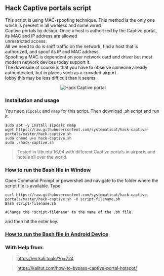 ## Hack Captive portals script

This script is using MAC-spoofing technique. This method is the only one which is present in all wireless and some wired  
Captive portals by design. Once a host is authorized by the Captive portal, its MAC and IP address are allowed  
unrestricted access.  
All we need to do is sniff traffic on the network, find a host that is authorized, and spoof its IP and MAC address.  
Spoofing a MAC is dependent on your network card and driver but most modern network devices today support it.  
The downside of course is that you have to observe someone already authenticated, but in places such as a crowded airport  
lobby this may be less difficult than it seems.  

<p align="center">
    <img src="./screenshot.png" alt="Hack Captive portal">
</p>

### Installation and usage
You need `sipcalc` and `nmap` for this script. Then download .sh script and run it. 
```
sudo apt -y install sipcalc nmap
wget https://raw.githubusercontent.com/systematicat/hack-captive-portals/master/hack-captive.sh
sudo chmod u+x hack-captive.sh
sudo ./hack-captive.sh
```

> Tested in Ubuntu 16.04 with different Captive portals in airports and hotels all over the world.

### How to run the Bash file in Window
Open Command Prompt or powershell and navigate to the folder where the script file is available.
Type 
```
curl https://raw.githubusercontent.com/systematicat/hack-captive-portals/master/hack-captive.sh -O script-filename.sh
Bash script-filename.sh 

#Change the "script-filename" to the name of the .sh file.
```
and then hit the enter key.


### [**How to run the Bash file in Android Device**](https://github.com/Isomkevin/Running-Shell-Script-in-Android)



### With Help from:
> https://en.kali.tools/?p=724

> https://kalitut.com/how-to-bypass-captive-portal-hotspot/
